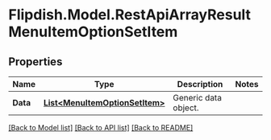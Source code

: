# Flipdish.Model.RestApiArrayResultMenuItemOptionSetItem
## Properties

Name | Type | Description | Notes
------------ | ------------- | ------------- | -------------
**Data** | [**List&lt;MenuItemOptionSetItem&gt;**](MenuItemOptionSetItem.md) | Generic data object. | 

[[Back to Model list]](../README.md#documentation-for-models) [[Back to API list]](../README.md#documentation-for-api-endpoints) [[Back to README]](../README.md)

